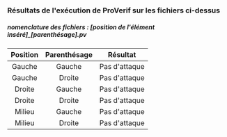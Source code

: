 ### Résultats de l'exécution de ProVerif sur les fichiers ci-dessus

##### nomenclature des fichiers : [position de l'élément inséré]_[parenthésage].pv


| Position  | Parenthésage  |     Résultat                   |
|:---------:|:-------------:|:------------------------------:|
| Gauche    | Gauche        | Pas d'attaque                  |
| Gauche    | Droite        | Pas d'attaque                  |
| Droite    | Gauche        | Pas d'attaque                  |
| Droite    | Droite        | Pas d'attaque                  |
| Milieu    | Gauche        | Pas d'attaque                  |
| Milieu    | Droite        | Pas d'attaque                  |
